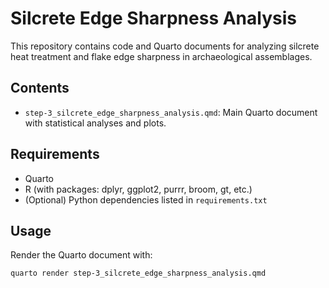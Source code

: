 # Silcrete Edge Sharpness Analysis

This repository contains code and Quarto documents for analyzing silcrete heat treatment and flake edge sharpness in archaeological assemblages.

## Contents
- `step-3_silcrete_edge_sharpness_analysis.qmd`: Main Quarto document with statistical analyses and plots.

## Requirements
- Quarto
- R (with packages: dplyr, ggplot2, purrr, broom, gt, etc.)
- (Optional) Python dependencies listed in `requirements.txt`

## Usage
Render the Quarto document with:

```bash
quarto render step-3_silcrete_edge_sharpness_analysis.qmd
```
